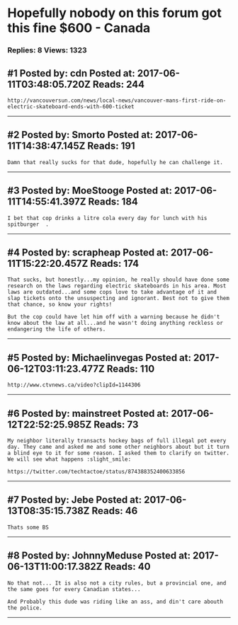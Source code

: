 # Hopefully nobody on this forum got this fine $600 - Canada

### Replies: 8 Views: 1323

## \#1 Posted by: cdn Posted at: 2017-06-11T03:48:05.720Z Reads: 244

```
http://vancouversun.com/news/local-news/vancouver-mans-first-ride-on-electric-skateboard-ends-with-600-ticket
```

---
## \#2 Posted by: Smorto Posted at: 2017-06-11T14:38:47.145Z Reads: 191

```
Damn that really sucks for that dude, hopefully he can challenge it.
```

---
## \#3 Posted by: MoeStooge Posted at: 2017-06-11T14:55:41.397Z Reads: 184

```
I bet that cop drinks a litre cola every day for lunch with his spitburger  .
```

---
## \#4 Posted by: scrapheap Posted at: 2017-06-11T15:22:20.457Z Reads: 174

```
That sucks, but honestly...my opinion, he really should have done some research on the laws regarding electric skateboards in his area. Most laws are outdated...and some cops love to take advantage of it and slap tickets onto the unsuspecting and ignorant. Best not to give them that chance, so know your rights!

But the cop could have let him off with a warning because he didn't know about the law at all...and he wasn't doing anything reckless or endangering the life of others.
```

---
## \#5 Posted by: Michaelinvegas Posted at: 2017-06-12T03:11:23.477Z Reads: 110

```
http://www.ctvnews.ca/video?clipId=1144306
```

---
## \#6 Posted by: mainstreet Posted at: 2017-06-12T22:52:25.985Z Reads: 73

```
My neighbor literally transacts hockey bags of full illegal pot every day. They came and asked me and some other neighbors about but it turn a blind eye to it for some reason. I asked them to clarify on twitter. We will see what happens :slight_smile:

https://twitter.com/techtactoe/status/874388352400633856
```

---
## \#7 Posted by: Jebe Posted at: 2017-06-13T08:35:15.738Z Reads: 46

```
Thats some BS
```

---
## \#8 Posted by: JohnnyMeduse Posted at: 2017-06-13T11:00:17.382Z Reads: 40

```
No that not... It is also not a city rules, but a provincial one, and the same goes for every Canadian states...

And Probably this dude was riding like an ass, and din't care abouth the police.
```

---
